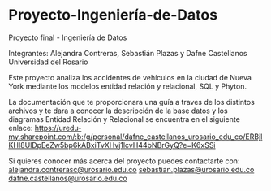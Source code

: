# Proyecto-Ingeniería-de-Datos
Proyecto final - Ingeniería de Datos

Integrantes: Alejandra Contreras, Sebastián Plazas y Dafne Castellanos
Universidad del Rosario

Este proyecto analiza los accidentes de vehículos en la ciudad de Nueva York mediante los modelos entidad relación y relacional, SQL y Phyton.

La documentación que te proporcionara una guía a traves de los distintos archivos y te dara a conocer la descripción de la base datos y los diagramas Entidad Relación y Relacional se encuentra en el siguiente enlace: https://uredu-my.sharepoint.com/:b:/g/personal/dafne_castellanos_urosario_edu_co/ERBjlKHI8UlDpEeZw5bp6kABxiTvXHvj1lcvH44bNBrGyQ?e=K6xSSi

Si quieres conocer más acerca del proyecto puedes contactarte con: 
alejandra.contrerasc@urosario.edu.co 
sebastian.plazas@urosario.edu.co
dafne.castellanos@urosario.edu.co
